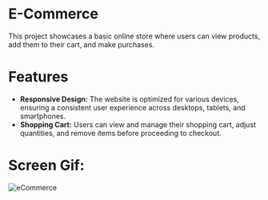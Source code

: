  # E-Commerce 

 This project showcases a basic online store where users can view products, add them to their cart, and make purchases.


# Features

- **Responsive Design:** The website is optimized for various devices, ensuring a consistent user experience across desktops, tablets, and smartphones.
- **Shopping Cart:** Users can view and manage their shopping cart, adjust quantities, and remove items before proceeding to checkout.

# Screen Gif: 
![eCommerce](https://github.com/gurkanceylan41/e-commerce/assets/165313565/ed7b6b0a-3cac-45a5-b34e-3350c5e8a33f)

